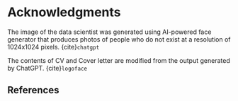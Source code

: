 # Acknowledgments

The image of the data scientist was generated using AI-powered face generator that produces photos of people who do not exist at a resolution of 1024x1024 pixels. {cite}`chatgpt` 

The contents of CV and Cover letter are modified from the output generated by ChatGPT. {cite}`logoface`  

## References
```{bibliography}
```


